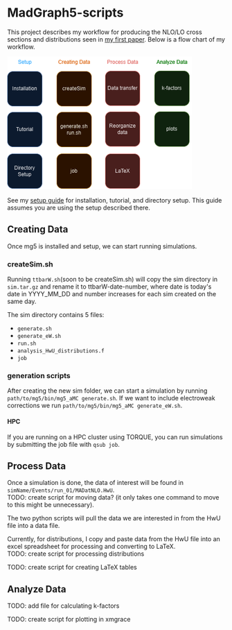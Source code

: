 # MadGraph5-scripts   
This project describes my workflow for producing the NLO/LO cross sections and distributions seen in [my first paper](https://arxiv.org/abs/2312.00861). Below is a flow chart of my workflow.

![Workflow flowchart](images/mg5-flowchart.png)

See my [setup guide](https://github.com/chrisleefoster/MadGraph5-setup) for installation, tutorial, and directory setup. This guide assumes you are using the setup described there.   


## Creating Data
Once mg5 is installed and setup, we can start running simulations. 

### createSim.sh
Running `ttbarW.sh`(soon to be createSim.sh) will copy the sim directory in `sim.tar.gz` and rename it to ttbarW-date-number, where date is today's date in YYYY_MM_DD and number increases for each sim created on the same day. 

The sim directory contains 5 files:   
- `generate.sh`
- `generate_eW.sh`
- `run.sh`
- `analysis_HwU_distributions.f`
- `job`

### generation scripts
After creating the new sim folder, we can start a simulation by running `path/to/mg5/bin/mg5_aMC generate.sh`. If we want to include electroweak corrections we run `path/to/mg5/bin/mg5_aMC generate_eW.sh`.

#### HPC
If you are running on a HPC cluster using TORQUE, you can run simulations by submitting the job file with `qsub job`. 

## Process Data
Once a simulation is done, the data of interest will be found in `simName/Events/run_01/MADatNLO.HwU`.   
TODO: create script for moving data? (it only takes one command to move to this might be unnecessary).

The two python scripts will pull the data we are interested in from the HwU file into a data file.   

Currently, for distributions, I copy and paste data from the HwU file into an excel spreadsheet for processing and converting to LaTeX.    
TODO: create script for processing distributions

TODO: create script for creating LaTeX tables

## Analyze Data
TODO: add file for calculating k-factors

TODO: create script for plotting in xmgrace
